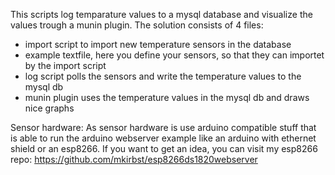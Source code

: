This scripts log temparature values to a mysql database and visualize the values trough a munin plugin.
The solution consists of 4 files:

- import script to import new temperature sensors in the database
- example textfile, here you define your sensors, so that they can importet by the import script
- log script polls the sensors and write the temperature values to the mysql db
- munin plugin uses the temperature values in the mysql db and draws nice graphs

Sensor hardware:
As sensor hardware is use arduino compatible stuff that is able to run the arduino webserver example like an 
arduino with ethernet shield or an esp8266. If you want to get an idea, you can visit my esp8266 repo: 
https://github.com/mkirbst/esp8266ds1820webserver
